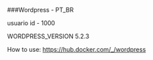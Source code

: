 ###Wordpress - PT_BR

usuario id - 1000

WORDPRESS_VERSION 5.2.3

How to use: https://hub.docker.com/_/wordpress


